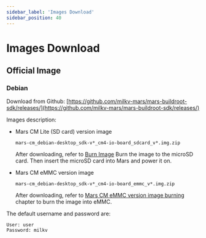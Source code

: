 ```yaml
---
sidebar_label: 'Images Download'
sidebar_position: 40
---
```

# Images Download

## Official Image

### Debian

Download from Github: [https://github.com/milkv-mars/mars-buildroot-sdk/releases/](https://github.com/milkv-mars/mars-buildroot-sdk/releases/)

Images description:

- Mars CM Lite (SD card) version image
  ```
  mars-cm_debian-desktop_sdk-v*_cm4-io-board_sdcard_v*.img.zip
  ```
  After downloading, refer to [Burn Image](https://milkv.io/docs/mars/getting-started/boot#burn-image) Burn the image to the microSD card. Then insert the microSD card into Mars and power it on.

- Mars CM eMMC version image
  ```
  mars-cm_debian-desktop_sdk-v*_cm4-io-board_emmc_v*.img.zip
  ```
  After downloading, refer to [Mars CM eMMC version image burning](https://milkv.io/docs/mars/compute-module/boot#mars-cm-emmc-version-image-burning) chapter to burn the image into eMMC.

The default username and password are:
```
User: user
Password: milkv
```
